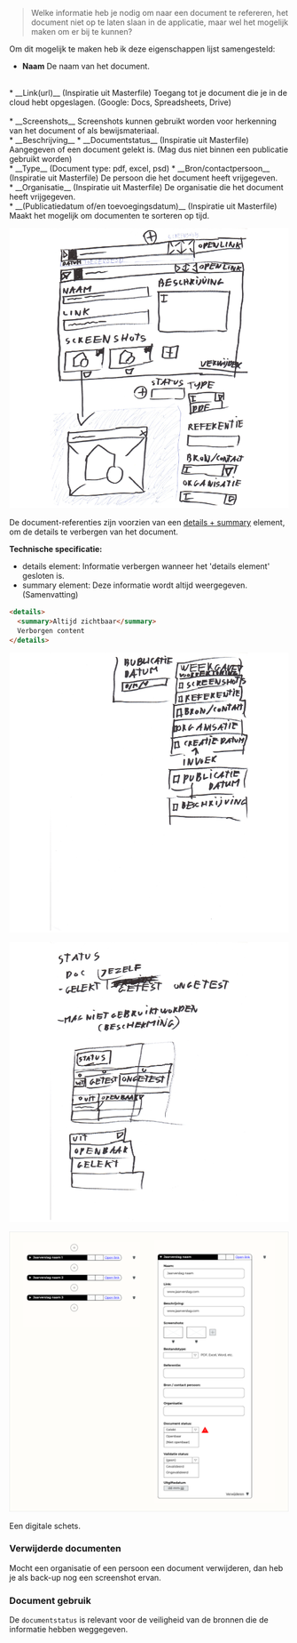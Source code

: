 
> Welke informatie heb je nodig om naar een document te refereren, het document niet op te laten slaan in de applicatie, maar wel het mogelijk maken om er bij te kunnen? 

Om dit mogelijk te maken heb ik deze eigenschappen lijst samengesteld:

* __Naam__
De naam van het document. 
<br>
* __Link(url)__ (Inspiratie uit Masterfile)
Toegang tot je document die je in de cloud hebt opgeslagen. (Google: Docs, Spreadsheets, Drive)
<br> <br>
* __Screenshots__
Screenshots kunnen gebruikt worden voor herkenning van het document of als bewijsmateriaal.
<br>
* __Beschrijving__
* __Documentstatus__ (Inspiratie uit Masterfile)
Aangegeven of een document gelekt is. (Mag dus niet binnen een publicatie gebruikt worden)
<br>
* __Type__ (Document type: pdf, excel, psd)
* __Bron/contactpersoon__  (Inspiratie uit Masterfile)
De persoon die het document heeft vrijgegeven.
<br>
* __Organisatie__ (Inspiratie uit Masterfile)
De organisatie die het document heeft vrijgegeven. 
<br>
* __(Publicatiedatum of/en toevoegingsdatum)__  (Inspiratie uit Masterfile)
Maakt het mogelijk om documenten te sorteren op tijd.

<!-- ![](content/documenten/schetsen13.png) -->

![Hier kunnen referenties naar documenten worden ingevoerd](content/documenten/schetsen24.png)


De document-referenties zijn voorzien van een [details + summary](https://developer.mozilla.org/en-US/docs/Web/HTML/Element/details) element, om de details te verbergen van het document.

__Technische specificatie:__

* details element: Informatie verbergen wanneer het 'details element' gesloten is.
* summary element: Deze informatie wordt altijd weergegeven. (Samenvatting)

```HTML
<details>
  <summary>Altijd zichtbaar</summary>
  Verborgen content
</details>
```

![Gebruikersinterface om een document status op te gegeven](content/documenten/schetsen25.png)





![](content/documenten/schetsen26.png)

![Documenten](content/designs.png)

Een digitale schets.


### Verwijderde documenten
Mocht een organisatie of een persoon een document verwijderen, dan heb je als back-up nog een screenshot ervan.

### Document gebruik
De `documentstatus` is relevant voor de veiligheid van de bronnen die de informatie hebben weggegeven.